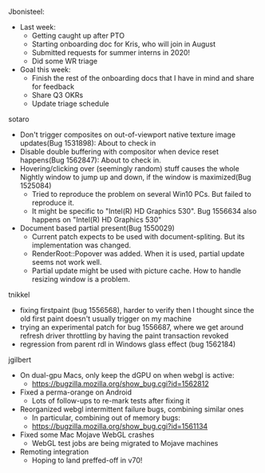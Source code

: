 Jbonisteel:
  * Last week:
    * Getting caught up after PTO
    * Starting onboarding doc for Kris, who will join in August
    * Submitted requests for summer interns in 2020!
    * Did some WR triage
  * Goal this week:
    * Finish the rest of the onboarding docs that I have in mind and share for feedback
    * Share Q3 OKRs
    * Update triage schedule

sotaro
  * Don't trigger composites on out-of-viewport native texture image updates(Bug 1531898): About to check in
  * Disable double buffering with compositor when device reset happens(Bug 1562847): About to check in.
  * Hovering/clicking over (seemingly random) stuff causes the whole Nightly window to jump up and down, if the window is maximized(Bug 1525084)
    * Tried to reproduce the problem on several Win10 PCs. But failed to reproduce it.
    * It might be specific to "Intel(R) HD Graphics 530". Bug 1556634 also happens on "Intel(R) HD Graphics 530"
  * Document based partial present(Bug 1550029)
    * Current patch expects to be used with document-spliting. But its implementation was changed.
    * RenderRoot::Popover was added. When it is used, partial update seems not work well.
    * Partial update might be used with picture cache. How to handle resizing window is a problem.

tnikkel
  * fixing firstpaint (bug 1556568), harder to verify then I thought since the old first paint doesn't usually trigger on my machine
  * trying an experimental patch for bug 1556687, where we get around refresh driver throttling by having the paint transaction revoked
  * regression from parent rdl in Windows glass effect (bug 1562184)

jgilbert
  * On dual-gpu Macs, only keep the dGPU on when webgl is active:
    * https://bugzilla.mozilla.org/show_bug.cgi?id=1562812
  * Fixed a perma-orange on Android
    * Lots of follow-ups to re-mark tests after fixing it
  * Reorganized webgl intermittent failure bugs, combining similar ones
    * In particular, combining out of memory bugs:
    * https://bugzilla.mozilla.org/show_bug.cgi?id=1561134
  * Fixed some Mac Mojave WebGL crashes
    * WebGL test jobs are being migrated to Mojave machines
  * Remoting integration
    * Hoping to land preffed-off in v70!
